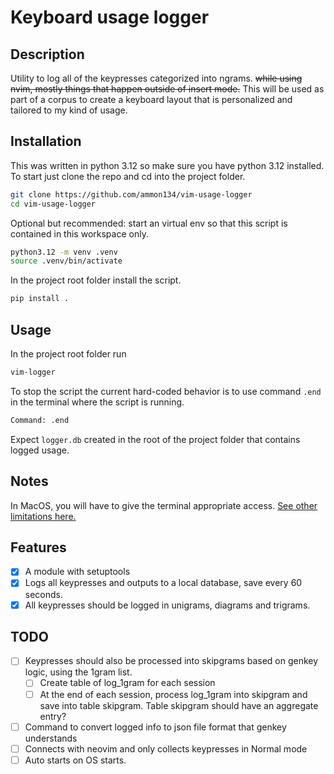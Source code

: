 # Keyboard usage logger

## Description

Utility to log all of the keypresses categorized into ngrams.
~~while using nvim, mostly things that happen outside of insert mode.~~
This will be used as part of a corpus to create a keyboard layout
that is personalized and tailored to my kind of usage.

## Installation

This was written in python 3.12 so make sure you have python 3.12 installed.
To start just clone the repo and cd into the project folder.

```sh
git clone https://github.com/ammon134/vim-usage-logger
cd vim-usage-logger
```

Optional but recommended:
start an virtual env so that this script is contained in this workspace only.

```sh
python3.12 -m venv .venv
source .venv/bin/activate
```

In the project root folder install the script.

```sh
pip install .
```

## Usage

In the project root folder run

```sh
vim-logger
```

To stop the script the current hard-coded behavior is to
use command `.end` in the terminal where the script is running.

```sh
Command: .end
```

Expect `logger.db` created in the root of the project folder
that contains logged usage.

## Notes

In MacOS, you will have to give the terminal appropriate access.
[See other limitations here.](https://pynput.readthedocs.io/en/latest/limitations.html)

## Features

- [x] A module with setuptools
- [x] Logs all keypresses and outputs to a local database, save every 60 seconds.
- [x] All keypresses should be logged in unigrams, diagrams and trigrams.

## TODO

- [ ] Keypresses should also be processed into skipgrams based on genkey logic,
      using the 1gram list.
  - [ ] Create table of log_1gram for each session
  - [ ] At the end of each session, process log_1gram into skipgram and save
        into table skipgram. Table skipgram should have an aggregate entry?
- [ ] Command to convert logged info to json file format that genkey understands
- [ ] Connects with neovim and only collects keypresses in Normal mode
- [ ] Auto starts on OS starts.

